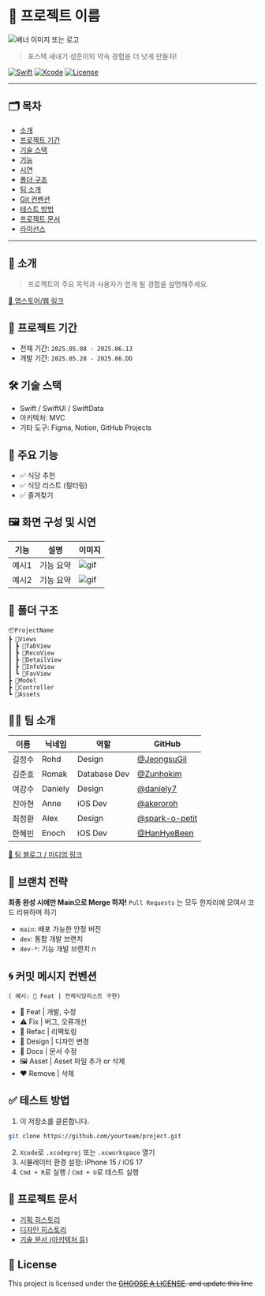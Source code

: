 # 🚀 프로젝트 이름
![배너 이미지 또는 로고](링크)

> 포스텍 새내기 성준이의 약속 경험을 더 낫게 만들자!

[![Swift](https://img.shields.io/badge/Swift-5.9-orange.svg)]()
[![Xcode](https://img.shields.io/badge/Xcode-15.0-blue.svg)]()
[![License](https://img.shields.io/badge/license-MIT-green.svg)]()

---

## 🗂 목차
- [소개](#소개)
- [프로젝트 기간](#프로젝트-기간)
- [기술 스택](#기술-스택)
- [기능](#기능)
- [시연](#시연)
- [폴더 구조](#폴더-구조)
- [팀 소개](#팀-소개)
- [Git 컨벤션](#git-컨벤션)
- [테스트 방법](#테스트-방법)
- [프로젝트 문서](#프로젝트-문서)
- [라이선스](#lock_with_ink_pen-license)

---

## 📱 소개

> 프로젝트의 주요 목적과 사용자가 얻게 될 경험을 설명해주세요.

[🔗 앱스토어/웹 링크](https://example.com)


## 📆 프로젝트 기간
- 전체 기간: `2025.05.08 - 2025.06.13`
- 개발 기간: `2025.05.28 - 2025.06.DD`


## 🛠 기술 스택

- Swift / SwiftUI / SwiftData
- 아키텍처: MVC
- 기타 도구: Figma, Notion, GitHub Projects


## 🌟 주요 기능

- ✅ 식당 추천
- ✅ 식당 리스트 (필터링)
- ✅ 즐겨찾기


## 🖼 화면 구성 및 시연

| 기능 | 설명 | 이미지 |
|------|------|--------|
| 예시1 | 기능 요약 | ![gif](링크) |
| 예시2 | 기능 요약 | ![gif](링크) |


## 🧱 폴더 구조

```
📦ProjectName
┣ 📂Views
┃ ┣ 📂TabView
┃ ┣ 📂RecoView
┃ ┣ 📂DetailView
┃ ┣ 📂InfoView
┃ ┗ 📂FavView
┣ 📂Model
┣ 📂Controller
┗ 📂Assets
```


## 🧑‍💻 팀 소개

| 이름 | 닉네임 | 역할 | GitHub |
|------|------|------|--------|
| 길정수 | Rohd | Design | [@JeongsuGil](https://github.com/JeongsuGil) |
| 김준호 | Romak | Database Dev | [@Zunhokim](https://github.com/Zunhokim) |
| 여강수 | Daniely | Design | [@daniely7](https://github.com/daniely7) |
| 진아현 | Anne | iOS Dev | [@akeroroh](https://github.com/akeroroh) |
| 최정환 | Alex | Design | [@spark-o-petit](https://github.com/spark-o-petit) |
| 한혜빈 | Enoch | iOS Dev | [@HanHyeBeen](https://github.com/HanHyeBeen) |

[🔗 팀 블로그 / 미디엄 링크](https://medium.com/example)

## 🔖 브랜치 전략
**최종 완성 시에만 Main으로 Merge 하자!**
`Pull Requests` 는 모두 한자리에 모여서 코드 리뷰하며 하기
- `main`: 배포 가능한 안정 버전
- `dev`: 통합 개발 브랜치
- `dev-*`: 기능 개발 브랜치 n


## 🌀 커밋 메시지 컨벤션
`( 예시: 🔨 Feat | 전체식당리스트 구현)` 

- 🔨 Feat | 개발, 수정
- ⚠️ Fix | 버그, 오류개선
- 💎 Refac | 리팩토링
- 🎨 Design | 디자인 변경
- 📃 Docs | 문서 수정
- 🖼️ Asset | Asset 파일 추가 or 삭제
- ❤️ Remove | 삭제


## ✅ 테스트 방법

1. 이 저장소를 클론합니다.
```bash
git clone https://github.com/yourteam/project.git
```
2. `Xcode`로 `.xcodeproj` 또는 `.xcworkspace` 열기
3. 시뮬레이터 환경 설정: iPhone 15 / iOS 17
4. `Cmd + R`로 실행 / `Cmd + U`로 테스트 실행


## 📎 프로젝트 문서

- [기획 히스토리](링크)
- [디자인 히스토리](링크)
- [기술 문서 (아키텍처 등)](링크)


## 📝 License

This project is licensed under the ~~[CHOOSE A LICENSE](https://choosealicense.com). and update this line~~
